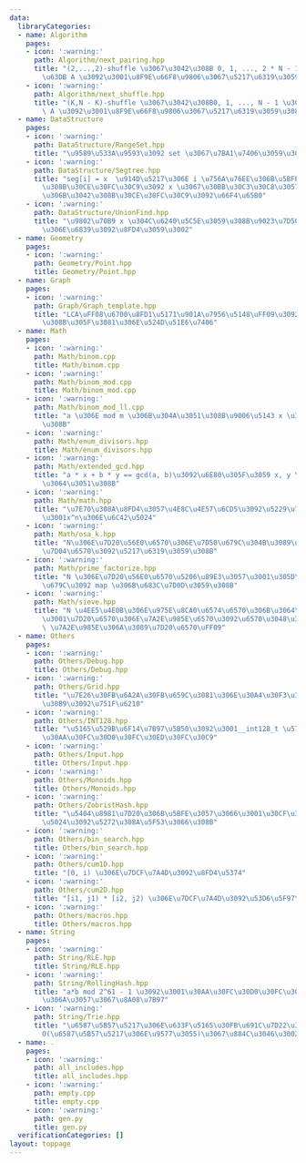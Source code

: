 ```yaml
---
data:
  libraryCategories:
  - name: Algorithm
    pages:
    - icon: ':warning:'
      path: Algorithm/next_pairing.hpp
      title: "(2,...,2)-shuffle \u3067\u3042\u308B 0, 1, ..., 2 * N - 1 \u306E\u7F6E\
        \u63DB A \u3092\u3001\u8F9E\u66F8\u9806\u3067\u5217\u6319\u3059\u308B"
    - icon: ':warning:'
      path: Algorithm/next_shuffle.hpp
      title: "(K,N - K)-shuffle \u3067\u3042\u308B0, 1, ..., N - 1 \u306E\u7F6E\u63DB\
        \ A \u3092\u3001\u8F9E\u66F8\u9806\u3067\u5217\u6319\u3059\u308B"
  - name: DataStructure
    pages:
    - icon: ':warning:'
      path: DataStructure/RangeSet.hpp
      title: "\u9589\u533A\u9593\u3092 set \u3067\u7BA1\u7406\u3059\u308B"
    - icon: ':warning:'
      path: DataStructure/Segtree.hpp
      title: "seg[i] = x  \u914D\u5217\u306E i \u756A\u76EE\u306B\u5BFE\u5FDC\u3059\
        \u308B\u30CE\u30FC\u30C9\u3092 x \u3067\u30BB\u30C3\u30C8\u3057\u3001\u4E0A\
        \u306B\u3042\u308B\u30CE\u30FC\u30C9\u3092\u66F4\u65B0"
    - icon: ':warning:'
      path: DataStructure/UnionFind.hpp
      title: "\u9802\u70B9 x \u304C\u6240\u5C5E\u3059\u308B\u9023\u7D50\u6210\u5206\
        \u306E\u6839\u3092\u8FD4\u3059\u3002"
  - name: Geometry
    pages:
    - icon: ':warning:'
      path: Geometry/Point.hpp
      title: Geometry/Point.hpp
  - name: Graph
    pages:
    - icon: ':warning:'
      path: Graph/Graph_template.hpp
      title: "LCA\uFF08\u6700\u8FD1\u5171\u901A\u7956\u5148\uFF09\u3092\u6C42\u3081\
        \u308B\u305F\u3081\u306E\u524D\u51E6\u7406"
  - name: Math
    pages:
    - icon: ':warning:'
      path: Math/binom.cpp
      title: Math/binom.cpp
    - icon: ':warning:'
      path: Math/binom_mod.cpp
      title: Math/binom_mod.cpp
    - icon: ':warning:'
      path: Math/binom_mod_ll.cpp
      title: "a \u306E mod m \u306B\u304A\u3051\u308B\u9006\u5143 x \u3092\u6C42\u3081\
        \u308B"
    - icon: ':warning:'
      path: Math/enum_divisors.hpp
      title: Math/enum_divisors.hpp
    - icon: ':warning:'
      path: Math/extended_gcd.hpp
      title: "a * x + b * y == gcd(a, b)\u3092\u6E80\u305F\u3059 x, y \u3092\u898B\
        \u3064\u3051\u308B"
    - icon: ':warning:'
      path: Math/math.hpp
      title: "\u7E70\u308A\u8FD4\u3057\u4E8C\u4E57\u6CD5\u3092\u5229\u7528\u3057\u305F\
        \u3001x^n\u306E\u6C42\u5024"
    - icon: ':warning:'
      path: Math/osa_k.hpp
      title: "N\u306E\u7D20\u56E0\u6570\u306E\u7D50\u679C\u304B\u3089\u3001N\u306E\
        \u7D04\u6570\u3092\u5217\u6319\u3059\u308B"
    - icon: ':warning:'
      path: Math/prime_factorize.hpp
      title: "N \u306E\u7D20\u56E0\u6570\u5206\u89E3\u3057\u3001\u305D\u306E\u7D50\
        \u679C\u3092 map \u306B\u683C\u7D0D\u3059\u308B"
    - icon: ':warning:'
      path: Math/sieve.hpp
      title: "N \u4EE5\u4E0B\u306E\u975E\u8CA0\u6574\u6570\u306B\u3064\u3044\u3066\
        \u3001\u7D20\u6570\u306E\u7A2E\u985E\u6570\u3092\u6570\u3048\u308B\uFF081\
        \ \u7A2E\u985E\u306A\u3089\u7D20\u6570\uFF09"
  - name: Others
    pages:
    - icon: ':warning:'
      path: Others/Debug.hpp
      title: Others/Debug.hpp
    - icon: ':warning:'
      path: Others/Grid.hpp
      title: "\u7E26\u30FB\u6A2A\u30FB\u659C\u3081\u306E\u30A4\u30F3\u30C7\u30C3\u30AF\
        \u30B9\u3092\u751F\u6210"
    - icon: ':warning:'
      path: Others/INT128.hpp
      title: "\u5165\u529B\u6F14\u7B97\u5B50\u3092\u3001__int128_t \u578B\u7528\u306B\
        \u30AA\u30FC\u30D0\u30FC\u30ED\u30FC\u30C9"
    - icon: ':warning:'
      path: Others/Input.hpp
      title: Others/Input.hpp
    - icon: ':warning:'
      path: Others/Monoids.hpp
      title: Others/Monoids.hpp
    - icon: ':warning:'
      path: Others/ZobristHash.hpp
      title: "\u5404\u8981\u7D20\u306B\u5BFE\u3057\u3066\u3001\u30CF\u30C3\u30B7\u30E5\
        \u5024\u3092\u5272\u308A\u5F53\u3066\u308B"
    - icon: ':warning:'
      path: Others/bin_search.hpp
      title: Others/bin_search.hpp
    - icon: ':warning:'
      path: Others/cum1D.hpp
      title: "[0, i) \u306E\u7DCF\u7A4D\u3092\u8FD4\u5374"
    - icon: ':warning:'
      path: Others/cum2D.hpp
      title: "[i1, j1) * [i2, j2) \u306E\u7DCF\u7A4D\u3092\u53D6\u5F97\u3059\u308B"
    - icon: ':warning:'
      path: Others/macros.hpp
      title: Others/macros.hpp
  - name: String
    pages:
    - icon: ':warning:'
      path: String/RLE.hpp
      title: String/RLE.hpp
    - icon: ':warning:'
      path: String/RollingHash.hpp
      title: "a*b mod 2^61 - 1 \u3092\u3001\u30AA\u30FC\u30D0\u30FC\u30D5\u30ED\u30FC\
        \u306A\u3057\u3067\u8A08\u7B97"
    - icon: ':warning:'
      path: String/Trie.hpp
      title: "\u6587\u5B57\u5217\u306E\u633F\u5165\u30FB\u691C\u7D22\u306A\u3069\u3001\
        O(\u6587\u5B57\u5217\u306E\u9577\u3055)\u3067\u884C\u3046\u3002"
  - name: .
    pages:
    - icon: ':warning:'
      path: all_includes.hpp
      title: all_includes.hpp
    - icon: ':warning:'
      path: empty.cpp
      title: empty.cpp
    - icon: ':warning:'
      path: gen.py
      title: gen.py
  verificationCategories: []
layout: toppage
---
```

